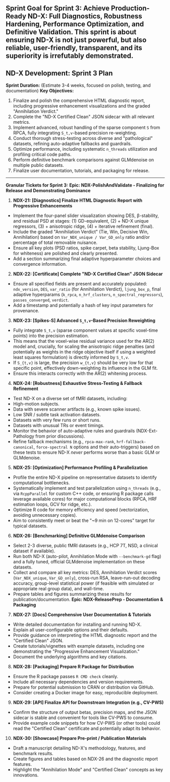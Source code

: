 **Sprint Goal for Sprint 3: Achieve Production-Ready ND-X: Full Diagnostics, Robustness Hardening, Performance Optimization, and Definitive Validation.**
This sprint is about ensuring ND-X is not just powerful, but also reliable, user-friendly, transparent, and its superiority is irrefutably demonstrated.
---
## ND-X Development: Sprint 3 Plan
**Sprint Duration:** (Estimate 3-4 weeks, focused on polish, testing, and documentation)
**Key Objectives:**
1. Finalize and polish the comprehensive HTML diagnostic report, including progressive enhancement visualizations and the graded "Annihilation Verdict."
2. Complete the "ND-X Certified Clean" JSON sidecar with all relevant metrics.
3. Implement advanced, robust handling of the sparse component `S` from RPCA, fully integrating `S_t,v`-based precision re-weighting.
4. Conduct thorough stress-testing across diverse and "pathological" datasets, refining auto-adaptive fallbacks and guardrails.
5. Optimize performance, including systematic `n_threads` utilization and profiling critical code paths.
6. Perform definitive benchmark comparisons against GLMdenoise on multiple public datasets.
7. Finalize user documentation, tutorials, and packaging for release.
---
**Granular Tickets for Sprint 3:**
**Epic: NDX-PolishAndValidate - Finalizing for Release and Demonstrating Dominance**
1. **NDX-21: [Diagnostics] Finalize HTML Diagnostic Report with Progressive Enhancements**
* Implement the four-panel slider visualization showing DES, β-stability, and residual PSD at stages: (1) GD-equivalent, (2) + ND-X unique regressors, (3) + anisotropic ridge, (4) + iterative refinement (final).
* Include the graded "Annihilation Verdict" (Tie, Win, Decisive Win, Annihilation) based on `Var_NDX_unique / Var_GD_only` ratio and/or percentage of total removable nuisance.
* Ensure all key plots (PSD ratios, spike carpet, beta stability, Ljung-Box for whiteness) are polished and clearly presented.
* Add a section summarizing final adaptive hyperparameter choices and convergence information.
2. **NDX-22: [Certificate] Complete "ND-X Certified Clean" JSON Sidecar**
* Ensure all specified fields are present and accurately populated: `ndx_version`, `DES`, `var_ratio` (for Annihilation Verdict), `ljung_box_p`, final adaptive hyperparams (`k_rpca`, `n_hrf_clusters`, `n_spectral_regressors`), `passes_converged`, `verdict`.
* Add a timestamp and potentially a hash of key input parameters for provenance.
3. **NDX-23: [Spikes-S] Advanced `S_t,v`-Based Precision Reweighting**
* Fully integrate `S_t,v` (sparse component values at specific voxel-time points) into the precision estimation.
* This means that the voxel-wise residual variance used for the AR(2) model and, crucially, for scaling the anisotropic ridge penalties (and potentially as weights in the ridge objective itself if using a weighted least squares formulation) is directly informed by `S_t,v`.
* If `S_{t,v}` is large, the precision `w_{t,v}` should be very low for that specific point, effectively down-weighting its influence in the GLM fit.
* Ensure this interacts correctly with the AR(2) whitening process.
4. **NDX-24: [Robustness] Exhaustive Stress-Testing & Fallback Refinement**
* Test ND-X on a diverse set of fMRI datasets, including:
* High-motion subjects.
* Data with severe scanner artifacts (e.g., known spike issues).
* Low SNR / subtle task activation datasets.
* Datasets with very few runs or short runs.
* Datasets with unusual TRs or event timings.
* Monitor the behavior of auto-adaptive rules and guardrails (NDX-Ext-Pathology from prior discussions).
* Refine fallback mechanisms (e.g., `rpca-max-rank`, `hrf-fallback-canonical`, `force-spectral N` options and their auto-triggers) based on these tests to ensure ND-X *never* performs worse than a basic GLM or GLMdenoise.
5. **NDX-25: [Optimization] Performance Profiling & Parallelization**
* Profile the entire ND-X pipeline on representative datasets to identify computational bottlenecks.
* Systematically implement and test parallelization using `n_threads` (e.g., via `RcppParallel` for custom C++ code, or ensuring R package calls leverage available cores) for major computational blocks (RPCA, HRF estimation loops, GCV for ridge, etc.).
* Optimize R code for memory efficiency and speed (vectorization, avoiding unnecessary copies).
* Aim to consistently meet or beat the "~9 min on 12-cores" target for typical datasets.
6. **NDX-26: [Benchmarking] Definitive GLMdenoise Comparison**
* Select 2-3 diverse, public fMRI datasets (e.g., HCP 7T, NSD, a clinical dataset if available).
* Run both ND-X (auto-pilot, Annihilation Mode with `--benchmark-gd` flag) and a fully tuned, official GLMdenoise implementation on these datasets.
* Collect and compare all key metrics: DES, Annihilation Verdict scores (`Var_NDX_unique`, `Var_GD_only`), cross-run RSA, leave-run-out decoding accuracy, group-level statistical power (if feasible with simulated or appropriate real group data), and wall-time.
* Prepare tables and figures summarizing these results for publication/documentation.
**Epic: NDX-ReleasePrep - Documentation & Packaging**
7. **NDX-27: [Docs] Comprehensive User Documentation & Tutorials**
* Write detailed documentation for installing and running ND-X.
* Explain all user-configurable options and their defaults.
* Provide guidance on interpreting the HTML diagnostic report and the "Certified Clean" JSON.
* Create tutorials/vignettes with example datasets, including one demonstrating the "Progressive Enhancement Visualization."
* Document the underlying algorithms and key citations.
8. **NDX-28: [Packaging] Prepare R Package for Distribution**
* Ensure the R package passes `R CMD check` cleanly.
* Include all necessary dependencies and version requirements.
* Prepare for potential submission to CRAN or distribution via GitHub.
* Consider creating a Docker image for easy, reproducible deployment.
9. **NDX-29: [API] Finalize API for Downstream Integration (e.g., CV-PWS)**
* Confirm the structure of output betas, precision maps, and the JSON sidecar is stable and convenient for tools like CV-PWS to consume.
* Provide example code snippets for how CV-PWS (or other tools) could read the "Certified Clean" certificate and potentially adapt its behavior.
10. **NDX-30: [Showcase] Prepare Pre-print / Publication Materials**
* Draft a manuscript detailing ND-X's methodology, features, and benchmark results.
* Create figures and tables based on NDX-26 and the diagnostic report features.
* Highlight the "Annihilation Mode" and "Certified Clean" concepts as key innovations.